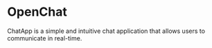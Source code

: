 # OpenChat

ChatApp is a simple and intuitive chat application that allows users to communicate in real-time.
